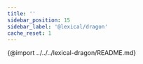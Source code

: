```yaml
---
title: ''
sidebar_position: 15
sidebar_label: '@lexical/dragon'
cache_reset: 1
---
```


{@import ../../../lexical-dragon/README.md}
